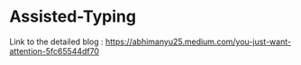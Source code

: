# Assisted-Typing

Link to the detailed blog : https://abhimanyu25.medium.com/you-just-want-attention-5fc65544df70
